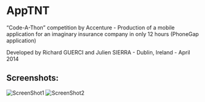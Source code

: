 # AppTNT  

“Code-A-Thon” competition by Accenture - Production of a mobile application for an imaginary insurance company in only 12 hours (PhoneGap application)  
  
Developed by Richard GUERCI and Julien SIERRA - Dublin, Ireland - April 2014  
  
## Screenshots:

![ScreenShot1](https://raw.github.com/RedFish/AppTNT/master/ScreenShots/ScreenShot_1.png)
![ScreenShot2](https://raw.github.com/RedFish/AppTNT/master/ScreenShots/ScreenShot_2.png)
